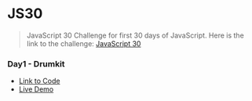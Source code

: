 # JS30

> JavaScript 30 Challenge for first 30 days of JavaScript. Here is the link to the challenge: [JavaScript 30](https://javascript30.com/)

### Day1 - Drumkit

- [Link to Code](/01_drumkit)
- [Live Demo]()
